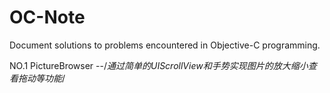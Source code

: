 # OC-Note
Document solutions to problems encountered in Objective-C programming.

NO.1 PictureBrowser
         --/*通过简单的UIScrollView和手势实现图片的放大缩小查看拖动等功能*/
